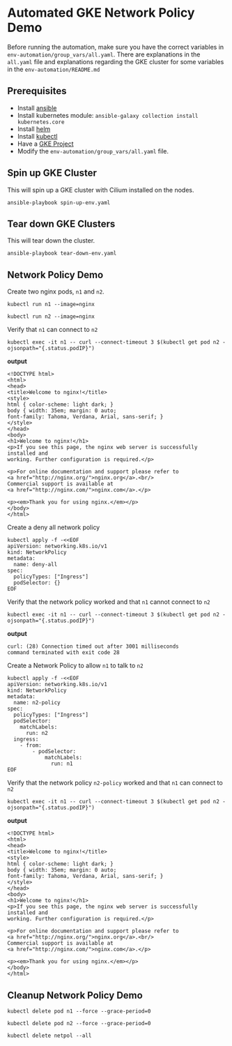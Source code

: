 # Automated GKE Network Policy Demo
Before running the automation, make sure you have the correct variables in `env-automation/group_vars/all.yaml`. There are explanations in the `all.yaml` file and explanations regarding the GKE cluster for some variables in the `env-automation/README.md`

## Prerequisites
- Install [ansible](https://docs.ansible.com/ansible/latest/installation_guide/intro_installation.html)
- Install kubernetes module: `ansible-galaxy collection install kubernetes.core`   
- Install [helm](https://helm.sh/docs/intro/install/)
- Install [kubectl](https://kubernetes.io/docs/tasks/tools/)
- Have a [GKE Project](https://cloud.google.com/kubernetes-engine/docs/quickstart)
- Modify the `env-automation/group_vars/all.yaml` file.

## Spin up GKE Cluster
This will spin up a GKE cluster with Cilium installed on the nodes.
```
ansible-playbook spin-up-env.yaml
```

## Tear down GKE Clusters
This will tear down the cluster.
```
ansible-playbook tear-down-env.yaml
```

## Network Policy Demo
Create two nginx pods, `n1` and `n2`.
```
kubectl run n1 --image=nginx

kubectl run n2 --image=nginx
```

Verify that `n1` can connect to `n2`
```
kubectl exec -it n1 -- curl --connect-timeout 3 $(kubectl get pod n2 -ojsonpath="{.status.podIP}") 
```

**output**
```
<!DOCTYPE html>
<html>
<head>
<title>Welcome to nginx!</title>
<style>
html { color-scheme: light dark; }
body { width: 35em; margin: 0 auto;
font-family: Tahoma, Verdana, Arial, sans-serif; }
</style>
</head>
<body>
<h1>Welcome to nginx!</h1>
<p>If you see this page, the nginx web server is successfully installed and
working. Further configuration is required.</p>

<p>For online documentation and support please refer to
<a href="http://nginx.org/">nginx.org</a>.<br/>
Commercial support is available at
<a href="http://nginx.com/">nginx.com</a>.</p>

<p><em>Thank you for using nginx.</em></p>
</body>
</html>
```

Create a deny all network policy
```
kubectl apply -f -<<EOF
apiVersion: networking.k8s.io/v1
kind: NetworkPolicy
metadata:
  name: deny-all
spec:
  policyTypes: ["Ingress"]
  podSelector: {}
EOF
```

Verify that the network policy worked and that `n1` cannot connect to `n2`
```
kubectl exec -it n1 -- curl --connect-timeout 3 $(kubectl get pod n2 -ojsonpath="{.status.podIP}") 
```

**output**
```
curl: (28) Connection timed out after 3001 milliseconds
command terminated with exit code 28
```

Create a Network Policy to allow `n1` to talk to `n2`
```
kubectl apply -f -<<EOF
apiVersion: networking.k8s.io/v1
kind: NetworkPolicy
metadata:
  name: n2-policy
spec:
  policyTypes: ["Ingress"]
  podSelector:
    matchLabels:
      run: n2
  ingress:
    - from:
        - podSelector:
            matchLabels:
              run: n1
EOF
```

Verify that the network policy `n2-policy` worked and that `n1` can connect to `n2`
```
kubectl exec -it n1 -- curl --connect-timeout 3 $(kubectl get pod n2 -ojsonpath="{.status.podIP}") 
```

**output**
```
<!DOCTYPE html>
<html>
<head>
<title>Welcome to nginx!</title>
<style>
html { color-scheme: light dark; }
body { width: 35em; margin: 0 auto;
font-family: Tahoma, Verdana, Arial, sans-serif; }
</style>
</head>
<body>
<h1>Welcome to nginx!</h1>
<p>If you see this page, the nginx web server is successfully installed and
working. Further configuration is required.</p>

<p>For online documentation and support please refer to
<a href="http://nginx.org/">nginx.org</a>.<br/>
Commercial support is available at
<a href="http://nginx.com/">nginx.com</a>.</p>

<p><em>Thank you for using nginx.</em></p>
</body>
</html>
```

## Cleanup Network Policy Demo
```
kubectl delete pod n1 --force --grace-period=0

kubectl delete pod n2 --force --grace-period=0

kubectl delete netpol --all
```